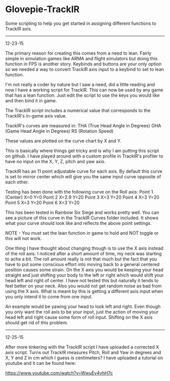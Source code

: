 # Glovepie-TrackIR
Some scripting to help you get started in assigning different functions to TrackIR axis.

-------------------------------------------------------------------------------------

12-23-15

The primary reason for creating this comes from a need to lean. Fairly simple in
simulation games like ARMA and flight simulators but doing this function in FPS is
another story. Keybinds and buttons are your only option so we needed a way to
convert TrackIR axis input to a keybind to set to lean function.

I'm not really a coder by nature but I saw a need, did a little reading and now I have
a working script for TrackIR. This can now be used by any game that has a lean
function. Just edit the script to use the keys you would like and then bind it in game.

The TrackIR script includes a numerical value that corresponds to the TrackIR's
in-game axis value.

TrackIR's curves are measured in:
THA (True Head Angle in Degrees)
GHA (Game Head Angle in Degrees)
RS  (Rotation Speed)

These values are plotted on the curve chart by X and Y.

This is basically where things get tricky and is why I am putting this script on github.
I have played around with a custom profile in TrackIR's profiler to have no input on
the X, Y, Z, pitch and yaw axis.

TrackIR has an 11 point adjustable curve for each axis. By default this curve is set
to mirror center which will give you the same input curve opposite of each other.

Testing has been done with the following curve on the Roll axis:
Point 1 (Center) X=0 Y=0
Point 2 X=2.9 Y=20
Point 3 X=3 Y=20
Point 4 X=3 Y=20
Point 5 X=3 Y=20
Point 6 X=3 Y=20

This has been tested in Rainbow Six Siege and works pretty well.
You can see a picture of this curve in the TrackIR Curves folder included. It shows
what your curve should look like and reflects the above point settings.

NOTE - You must set the lean function in game to hold and NOT toggle
or this will not work.

One thing I have thought about changing though is to use the X axis instead of the roll axis.
I noticed after a short amount of time, my neck was starting to ache a bit. The roll
amount really is not that much but the fact that you have to put some conscious
effort into moving back to a general centered position causes some strain. On the
X axis you would be keeping your head straight and just shifting your body to the left
or right which would shift your head left and right of center. I have not tested this but
naturally it tends to feel better on your neck. Also you would not get random noise as
bad from using the X axis. What is meant by this is getting a different axis input
when you only intend it to come from one input.

An example would be yawing your head to look left and right. Even though you only
want the roll axis to be your input, just the action of moving your head left and right
cause some form of roll input. Shifting on the X axis should get rid of this problem.


-------------------------------------------------------------------------------------

12-25-15

After more tinkering with the TrackIR script I have uploaded a corrected X axis script.
Turns out TrackIR measures Pitch, Roll and Yaw in degrees and X, Y and Z in cm which I
guess is centimeters? I have uploaded a tutorial on youtube and it can be found here:

https://www.youtube.com/watch?v=WwuEv4vhH7c